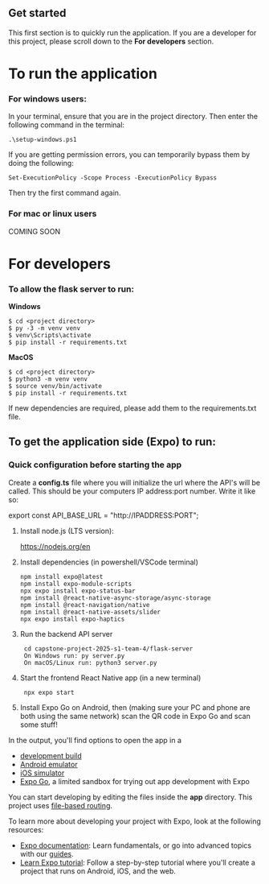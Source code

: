 ## Get started
This first section is to quickly run the application.
If you are a developer for this project, please scroll down to the **For developers** section.

# To run the application
### For windows users:
In your terminal, ensure that you are in the project directory. Then enter the following command in the terminal:

```shell
.\setup-windows.ps1
```

If you are getting permission errors, you can temporarily bypass them by doing the following:

```shell
Set-ExecutionPolicy -Scope Process -ExecutionPolicy Bypass
```

Then try the first command again.

### For mac or linux users
COMING SOON


# For developers
### To allow the flask server to run:
**Windows**
```shell
$ cd <project directory>
$ py -3 -m venv venv
$ venv\Scripts\activate
$ pip install -r requirements.txt
```

**MacOS**
```shell
$ cd <project directory>
$ python3 -m venv venv
$ source venv/bin/activate
$ pip install -r requirements.txt
```

If new dependencies are required, please add them to the requirements.txt file.

## To get the application side (Expo) to run:
### Quick configuration before starting the app
Create a **config.ts** file where you will initialize the url where the API's will be called. This should be your computers IP address:port number. Write it like so:

export const API_BASE_URL = "http://IPADDRESS:PORT";

1. Install node.js (LTS version):
   
   https://nodejs.org/en
   

2. Install dependencies (in powershell/VSCode terminal)

   ```
   npm install expo@latest
   npm install expo-module-scripts
   npx expo install expo-status-bar
   npm install @react-native-async-storage/async-storage
   npm install @react-navigation/native
   npm install @react-native-assets/slider
   npx expo install expo-haptics
   ```

3. Run the backend API server 

   ```
    cd capstone-project-2025-s1-team-4/flask-server
    On Windows run: py server.py
    On macOS/Linux run: python3 server.py
   ```

4. Start the frontend React Native app (in a new terminal)

   ```
    npx expo start
   ```

5. Install Expo Go on Android, then (making sure your PC and phone are both using the same network) scan the QR code in Expo Go and scan some stuff!

In the output, you'll find options to open the app in a

- [development build](https://docs.expo.dev/develop/development-builds/introduction/)
- [Android emulator](https://docs.expo.dev/workflow/android-studio-emulator/)
- [iOS simulator](https://docs.expo.dev/workflow/ios-simulator/)
- [Expo Go](https://expo.dev/go), a limited sandbox for trying out app development with Expo

You can start developing by editing the files inside the **app** directory. This project uses [file-based routing](https://docs.expo.dev/router/introduction).

To learn more about developing your project with Expo, look at the following resources:

- [Expo documentation](https://docs.expo.dev/): Learn fundamentals, or go into advanced topics with our [guides](https://docs.expo.dev/guides).
- [Learn Expo tutorial](https://docs.expo.dev/tutorial/introduction/): Follow a step-by-step tutorial where you'll create a project that runs on Android, iOS, and the web.
